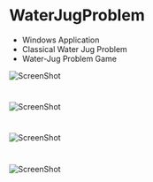 # WaterJugProblem

* Windows Application
* Classical Water Jug Problem
* Water-Jug Problem Game

![ScreenShot](https://raw.githubusercontent.com/Deepak5j/File-Updater/master/1_Screenshot_Init.png)
#

![ScreenShot](https://raw.githubusercontent.com/Deepak5j/File-Updater/master/2_Screenshot_Mid.png)
 
#

![ScreenShot](https://raw.githubusercontent.com/Deepak5j/File-Updater/master/3_Screenshot_Failed.png)
 
#

![ScreenShot](https://raw.githubusercontent.com/Deepak5j/File-Updater/master/4_Screenshot_Won.png)
 
